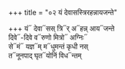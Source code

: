 +++
title = "०२ यं देवासस्त्रिरहन्नायजन्ते"

+++
यं᳓ देवा᳓सस् त्रि᳓र् अ᳓हन्न् आय᳓जन्ते  
दिवे᳓-दिवे व᳓रुणो मित्रो᳓ अग्निः᳓  
से᳓मं᳓ यज्ञ᳓म् म᳓धुमन्तं कृधी नस्  
त᳓नूनपाद् घृत᳓योनिं विध᳓न्तम्